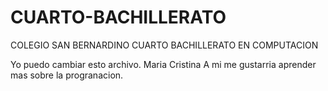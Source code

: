 # CUARTO-BACHILLERATO
COLEGIO SAN BERNARDINO CUARTO BACHILLERATO EN COMPUTACION

Yo puedo cambiar esto archivo.
Maria Cristina 
A mi me gustarria aprender mas sobre la progranacion.
